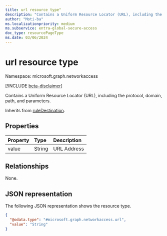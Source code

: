 ```yaml
---
title: url resource type"
description: "Contains a Uniform Resource Locator (URL), including the protocol, domain, path, and parameters."
author: "Moti-ba"
ms.localizationpriority: medium
ms.subservice: entra-global-secure-access
doc_type: resourcePageType
ms.date: 03/06/2024
---
```


# url resource type

Namespace: microsoft.graph.networkaccess

[!INCLUDE [beta-disclaimer](../../includes/beta-disclaimer.md)]

Contains a Uniform Resource Locator (URL), including the protocol, domain, path, and parameters.

Inherits from [ruleDestination](../resources/networkaccess-ruledestination.md).

## Properties
|Property|Type|Description|
|:---|:---|:---|
|value|String|URL Address|

## Relationships
None.

## JSON representation
The following JSON representation shows the resource type.
<!-- {
  "blockType": "resource",
  "@odata.type": "microsoft.graph.networkaccess.url"
}
-->
``` json
{
  "@odata.type": "#microsoft.graph.networkaccess.url",
  "value": "String"
}
```

